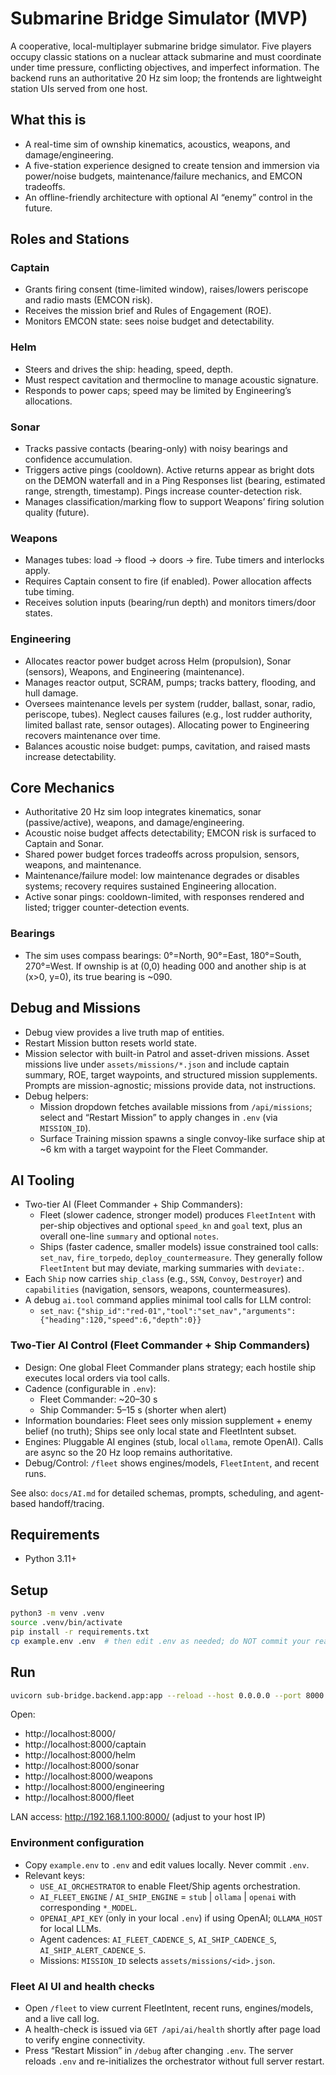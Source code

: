 # Submarine Bridge Simulator (MVP)

A cooperative, local-multiplayer submarine bridge simulator. Five players occupy classic stations on a nuclear attack submarine and must coordinate under time pressure, conflicting objectives, and imperfect information. The backend runs an authoritative 20 Hz sim loop; the frontends are lightweight station UIs served from one host.

## What this is
- A real-time sim of ownship kinematics, acoustics, weapons, and damage/engineering.
- A five-station experience designed to create tension and immersion via power/noise budgets, maintenance/failure mechanics, and EMCON tradeoffs.
- An offline-friendly architecture with optional AI “enemy” control in the future.

## Roles and Stations

### Captain
- Grants firing consent (time-limited window), raises/lowers periscope and radio masts (EMCON risk).
- Receives the mission brief and Rules of Engagement (ROE).
- Monitors EMCON state: sees noise budget and detectability.

### Helm
- Steers and drives the ship: heading, speed, depth.
- Must respect cavitation and thermocline to manage acoustic signature.
- Responds to power caps; speed may be limited by Engineering’s allocations.

### Sonar
- Tracks passive contacts (bearing-only) with noisy bearings and confidence accumulation.
- Triggers active pings (cooldown). Active returns appear as bright dots on the DEMON waterfall and in a Ping Responses list (bearing, estimated range, strength, timestamp). Pings increase counter-detection risk.
- Manages classification/marking flow to support Weapons’ firing solution quality (future).

### Weapons
- Manages tubes: load → flood → doors → fire. Tube timers and interlocks apply.
- Requires Captain consent to fire (if enabled). Power allocation affects tube timing.
- Receives solution inputs (bearing/run depth) and monitors timers/door states.

### Engineering
- Allocates reactor power budget across Helm (propulsion), Sonar (sensors), Weapons, and Engineering (maintenance).
- Manages reactor output, SCRAM, pumps; tracks battery, flooding, and hull damage.
- Oversees maintenance levels per system (rudder, ballast, sonar, radio, periscope, tubes). Neglect causes failures (e.g., lost rudder authority, limited ballast rate, sensor outages). Allocating power to Engineering recovers maintenance over time.
- Balances acoustic noise budget: pumps, cavitation, and raised masts increase detectability.

## Core Mechanics
- Authoritative 20 Hz sim loop integrates kinematics, sonar (passive/active), weapons, and damage/engineering.
- Acoustic noise budget affects detectability; EMCON risk is surfaced to Captain and Sonar.
- Shared power budget forces tradeoffs across propulsion, sensors, weapons, and maintenance.
- Maintenance/failure model: low maintenance degrades or disables systems; recovery requires sustained Engineering allocation.
- Active sonar pings: cooldown-limited, with responses rendered and listed; trigger counter-detection events.

### Bearings
- The sim uses compass bearings: 0°=North, 90°=East, 180°=South, 270°=West. If ownship is at (0,0) heading 000 and another ship is at (x>0, y=0), its true bearing is ~090.

## Debug and Missions
- Debug view provides a live truth map of entities.
- Restart Mission button resets world state.
- Mission selector with built-in Patrol and asset-driven missions. Asset missions live under `assets/missions/*.json` and include captain summary, ROE, target waypoints, and structured mission supplements. Prompts are mission-agnostic; missions provide data, not instructions.
- Debug helpers:
  - Mission dropdown fetches available missions from `/api/missions`; select and “Restart Mission” to apply changes in `.env` (via `MISSION_ID`).
  - Surface Training mission spawns a single convoy-like surface ship at ~6 km with a target waypoint for the Fleet Commander.

## AI Tooling
- Two-tier AI (Fleet Commander + Ship Commanders):
  - Fleet (slower cadence, stronger model) produces `FleetIntent` with per-ship objectives and optional `speed_kn` and `goal` text, plus an overall one-line `summary` and optional `notes`.
  - Ships (faster cadence, smaller models) issue constrained tool calls: `set_nav`, `fire_torpedo`, `deploy_countermeasure`. They generally follow `FleetIntent` but may deviate, marking summaries with `deviate:`.
- Each `Ship` now carries `ship_class` (e.g., `SSN`, `Convoy`, `Destroyer`) and `capabilities` (navigation, sensors, weapons, countermeasures).
- A debug `ai.tool` command applies minimal tool calls for LLM control:
  - `set_nav`: `{"ship_id":"red-01","tool":"set_nav","arguments":{"heading":120,"speed":6,"depth":0}}`

### Two-Tier AI Control (Fleet Commander + Ship Commanders)
- Design: One global Fleet Commander plans strategy; each hostile ship executes local orders via tool calls.
- Cadence (configurable in `.env`):
  - Fleet Commander: ~20–30 s
  - Ship Commander: 5–15 s (shorter when alert)
- Information boundaries: Fleet sees only mission supplement + enemy belief (no truth); Ships see only local state and FleetIntent subset.
- Engines: Pluggable AI engines (stub, local `ollama`, remote OpenAI). Calls are async so the 20 Hz loop remains authoritative.
- Debug/Control: `/fleet` shows engines/models, `FleetIntent`, and recent runs.

See also: `docs/AI.md` for detailed schemas, prompts, scheduling, and agent-based handoff/tracing.

## Requirements
- Python 3.11+

## Setup
```bash
python3 -m venv .venv
source .venv/bin/activate
pip install -r requirements.txt
cp example.env .env  # then edit .env as needed; do NOT commit your real .env
```

## Run
```bash
uvicorn sub-bridge.backend.app:app --reload --host 0.0.0.0 --port 8000
```

Open:
- http://localhost:8000/
- http://localhost:8000/captain
- http://localhost:8000/helm
- http://localhost:8000/sonar
- http://localhost:8000/weapons
- http://localhost:8000/engineering
- http://localhost:8000/fleet

LAN access: http://192.168.1.100:8000/ (adjust to your host IP)

### Environment configuration
- Copy `example.env` to `.env` and edit values locally. Never commit `.env`.
- Relevant keys:
  - `USE_AI_ORCHESTRATOR` to enable Fleet/Ship agents orchestration.
  - `AI_FLEET_ENGINE` / `AI_SHIP_ENGINE` = `stub` | `ollama` | `openai` with corresponding `*_MODEL`.
  - `OPENAI_API_KEY` (only in your local `.env`) if using OpenAI; `OLLAMA_HOST` for local LLMs.
  - Agent cadences: `AI_FLEET_CADENCE_S`, `AI_SHIP_CADENCE_S`, `AI_SHIP_ALERT_CADENCE_S`.
  - Missions: `MISSION_ID` selects `assets/missions/<id>.json`.

### Fleet AI UI and health checks
- Open `/fleet` to view current FleetIntent, recent runs, engines/models, and a live call log.
- A health-check is issued via `GET /api/ai/health` shortly after page load to verify engine connectivity.
- Press “Restart Mission” in `/debug` after changing `.env`. The server reloads `.env` and re-initializes the orchestrator without full server restart.
